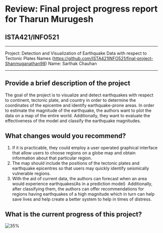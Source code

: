 # Review: Final project progress report for Tharun Murugesh
## ISTA421/INFO521

-------

Project: Detection and Visualization of Earthquake Data with respect to Tectonic Plates Names (https://github.com/ISTA421INFO521/final-project-Shanmuganathan98)
Name: Sarthak Chauhan

-------

## Provide a brief description of the project
The goal of the project is to visualize and detect earthquakes with respect to continent, tectonic plate, and country in order to determine the coordinates of the epicentre and identify earthquake-prone areas. In order to estimate the magnitude of the earthquake, the authors want to plot the data on a map of the entire world. Additionally, they want to evaluate the effectiveness of the model and classify the earthquake magnitudes.

## What changes would you recommend?

1. If it is practicable, they could employ a user operated graphical interface that allow users to choose regions on a globe map and obtain information about that particular region.
2. The map should include the positions of the tectonic plates and earthquake epicentres so that users may quickly identify seismically vulnerable regions.
3. With the aid of current data, the authors can forecast when an area would experience earthquakes(As in a prediction model)  Additionally, after classifying them, the authors can offer recommendations for regions having earthquakes of a high magnitude which in turn can help save lives and help create a better system to help in times of distress. 

## What is the current progress of this project?


![35%](https://progress-bar.dev/35)
